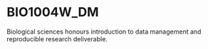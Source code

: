 # BIO1004W_DM
Biological sciences honours introduction to data management and reproducible research deliverable. 
